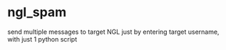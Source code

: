 # ngl_spam
send multiple messages to target NGL just by entering target username, with just 1 python script
